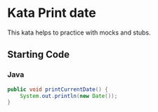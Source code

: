 # Kata Print date 

This kata helps to practice with mocks and stubs.

## Starting Code

### Java

```java
public void printCurrentDate() {
    System.out.println(new Date());
}
```
